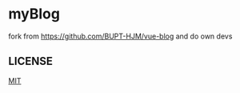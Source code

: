 # myBlog
fork from https://github.com/BUPT-HJM/vue-blog  and do own devs

## LICENSE
[MIT](https://github.com/BUPT-HJM/vue-blog/blob/master/LICENSE)
